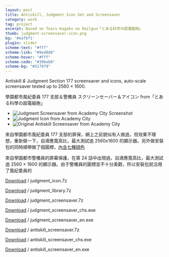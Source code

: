 ```yaml
---
layout: post
title: Antiskill, Judgment Icon Set and Screensaver
category: work
tag: project
excerpt: Based on Toaru Kagaku no Railgun「とある科学の超電磁砲」
thumb: judgment-screensaver-icon.png
bg: '#eafbf1'
plugin: slider
scheme-text: "#fff"
scheme-link: "#9ed8d8"
scheme-hover: "#fff"
scheme-code: "#39beb6"
scheme-bg: "#317979"
---
```


<div class=txt>
<p>Antiskill <i>&amp;</i> Judgment Section 177 screensaver and icons, auto-scale screensaver tested up to 2560 &times; 1600.</p>

<p lang=zh>學園都市風紀委員 177 支部＆警備員 スクリーンセーバー＆アイコン from「とある科學の超電磁砲」</p>
</div>

<div class="flexslider">
  <ul class="slides">
    <li>
      <img src="{{ site.file }}/judgment-screensaver-icon-from-academy-city-02.png" alt="Judgment Screensaver from Academy City Screenshot">
    </li>
    <li>
      <img src="{{ site.file }}/judgment-screensaver-icon-from-academy-city-00.png" alt="Judgment Icon from Academy City">
    </li>
    <li>
      <img src="{{ site.file }}/antiskill-screensaver-from-academy-city-02.jpg" alt="Original Antiskill Screensaver from Academy City">
    </li>
  </ul>
</div><!-- .flexslider -->

<div class=txt>
<p lang=zh>來自學園都市風紀委員 177 支部的屏保，網上之前貌似有人做過，但效果不理想，重新做一下，自適應寬高比，最大測試過 2560x1600 的顯示器。另外做安裝包的同時順帶做了個圖標，<a href="{{ site.file }}/judgment-screensaver-icon-from-academy-city-01.png">內含七種顔色</a></p>

<p lang=zh>來自學園都市警備員的屏幕保護，在第 24 話中出現過，自適應寬高比，最大測試過 2560 &times; 1600 的顯示器。由于警備員的圖標並不十分美觀，所以安裝包就沿用了風紀委員的</p>

<p class=download><a href="{{ site.file }}/download/judgment_icon.7z">Download</a> / judgment_icon.7z</p>
<p class=download><a href="{{ site.file }}/download/judgment_library.7z">Download</a> / judgment_library.7z</p>
<p class=download><a href="{{ site.file }}/download/judgment_screensaver.7z">Download</a> / judgment_screensaver.7z</p>
<p class=download><a href="{{ site.file }}/download/judgment_screensaver_chs.exe">Download</a> / judgment_screensaver_chs.exe</p>
<p class=download><a href="{{ site.file }}/download/judgment_screensaver_en.exe">Download</a> / judgment_screensaver_en.exe</p>
<p class=download><a href="{{ site.file }}/download/antiskill_screensaver.7z">Download</a> / antiskill_screensaver.7z</p>
<p class=download><a href="{{ site.file }}/download/antiskill_screensaver_chs.exe">Download</a> / antiskill_screensaver_chs.exe</p>
<p class=download><a href="{{ site.file }}/download/antiskill_screensaver_en.exe">Download</a> / antiskill_screensaver_en.exe</p>
</div>